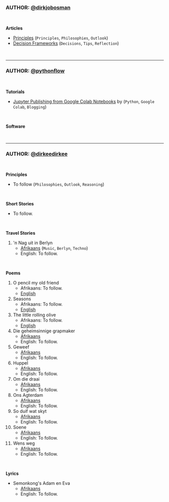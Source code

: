 
### AUTHOR: [@dirkjobosman][1_Author]

&nbsp;

**Articles**
* [Principles][1_Articles] (`Principles`, `Philosophies`, `Outlook`)
* [Decision Frameworks][2_Articles] (`Decisions`, `Tips`, `Reflection`)

&nbsp;

---

### AUTHOR: [@pythonflow][2_Author]

&nbsp;

**Tutorials**
* [Jupyter Publishing from Google Colab Notebooks][1_Tutorials] by (`Python`, `Google Colab`, `Blogging`)

&nbsp;

**Software**

&nbsp;

---

### AUTHOR: [@dirkeedirkee][3_Author]

&nbsp;

**Principles**
* To follow (`Philosophies`, `Outlook`, `Reasoning`)

&nbsp;

**Short Stories**
* To follow.

&nbsp;

**Travel Stories**
1. 'n Nag uit in Berlyn
    * [Afrikaans][1_Travelstories] (`Music`, `Berlyn`, `Techno`)
    * English: To follow.    

&nbsp;

**Poems**
1. O pencil my old friend
    * Afrikaans: To follow.
    * [English][1_EN_Poems]
2. Seasons
    * Afrikaans: To follow.
    * [English][2_EN_Poems]
3. The little rolling olive
    * Afrikaans: To follow.
    * [English][3_EN_Poems]
4. Die geheimsinnige grapmaker
    * [Afrikaans][1_AFR_Poems]
    * English: To follow.
5. Geweef
    * [Afrikaans][2_AFR_Poems]
    * English: To follow.    
6. Huppel
    * [Afrikaans][3_AFR_Poems]
    * English: To follow.    
7. Om die draai
    * [Afrikaans][4_AFR_Poems]
    * English: To follow.    
8. Ons Agterdam
    * [Afrikaans][5_AFR_Poems]
    * English: To follow.    
9. So duif wat skyt
    * [Afrikaans][6_AFR_Poems]
    * English: To follow.    
10. Soene
    * [Afrikaans][7_AFR_Poems]
    * English: To follow.    
11. Wens weg
    * [Afrikaans][8_AFR_Poems]
    * English: To follow.    

&nbsp;

**Lyrics**
* Semonkong's Adam en Eva
    * [Afrikaans][1_AFR_Lyrics]
    * English: To follow.    

&nbsp;


[comment]: <> (All External URLs)

[1_Author]: https://twitter.com/dirkjobosman
[2_Author]: https://twitter.com/pythonflow
[3_Author]: https://twitter.com/dirkeedirkee


[1_Articles]: .....
[2_Articles]: https://fabricegrinda.com/a-framework-for-making-important-decisions-step-4-4/

[1_Tutorials]: https://dirkbosman.github.io/first-post

[1_Travelstories]: https://github.com/dirkeehq/travelstories/blob/master/afrikaans/nag-uit-in-berlyn.md

[1_EN_Poems]: https://github.com/dirkeehq/poems/blob/master/english/o-pencil-my-old-friend.md
[2_EN_Poems]: https://github.com/dirkeehq/poems/blob/master/english/seasons.md
[3_EN_Poems]: https://github.com/dirkeehq/poems/blob/master/english/the-little-rolling-olive.md
[1_AFR_Poems]: https://github.com/dirkeehq/poems/blob/master/afrikaans/die-geheimsinnige-grapmaker.md
[2_AFR_Poems]: https://github.com/dirkeehq/poems/blob/master/afrikaans/geweef.md
[3_AFR_Poems]: https://github.com/dirkeehq/poems/blob/master/afrikaans/huppel.md
[4_AFR_Poems]: https://github.com/dirkeehq/poems/blob/master/afrikaans/om-die-draai.md
[5_AFR_Poems]: https://github.com/dirkeehq/poems/blob/master/afrikaans/onse-agterdam.md
[6_AFR_Poems]: https://github.com/dirkeehq/poems/blob/master/afrikaans/so-duif-wat-skyt.md
[7_AFR_Poems]: https://github.com/dirkeehq/poems/blob/master/afrikaans/soene.md
[8_AFR_Poems]: https://github.com/dirkeehq/poems/blob/master/afrikaans/wens-weg.md

[1_AFR_Lyrics]: https://github.com/dirkeehq/lyrics/blob/master/afrikaans/semonkong-se-adam-en-eva.md

